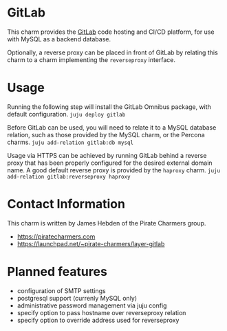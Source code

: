# GitLab 

This charm provides the [GitLab](https://gitlab.com) code hosting and CI/CD platform, for use with MySQL as a backend database.

Optionally, a reverse proxy can be placed in front of GitLab by relating this charm to a charm implementing the `reverseproxy` interface.

# Usage

Running the following step will install the GitLab Omnibus package,
with default configuration.
`juju deploy gitlab`

Before GitLab can be used, you will need to relate it to a MySQL
database relation, such as those provided by the MySQL charm, or
the Percona charms.
`juju add-relation gitlab:db mysql`

Usage via HTTPS can be achieved by running GitLab behind a reverse
proxy that has been properly configured for the desired external
domain name. A good default reverse proxy is provided by the
`haproxy` charm.
`juju add-relation gitlab:reverseproxy haproxy`

# Contact Information

This charm is written by James Hebden of the Pirate Charmers group.

  - https://piratecharmers.com
  - https://launchpad.net/~pirate-charmers/layer-gitlab

# Planned features

  - configuration of SMTP settings
  - postgresql support (currenly MySQL only)
  - administrative password management via juju config
  - specify option to pass hostname over reverseproxy relation
  - specify option to override address used for reverseproxy
